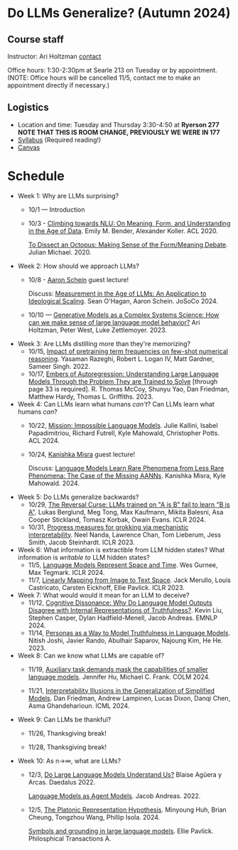Do LLMs Generalize? (Autumn 2024)
============================

## Course staff
Instructor: Ari Holtzman [contact](mailto:ariholtzman@uchicago.edu)

Office hours: 1:30-2:30pm at Searle 213 on Tuesday or by appointment. (NOTE: Office hours will be cancelled 11/5, contact me to make an appointment directly if necessary.)

## Logistics

* Location and time: Tuesday and Thursday 3:30-4:50 at **Ryerson 277 NOTE THAT THIS IS ROOM CHANGE, PREVIOUSLY WE WERE IN 177**
* [Syllabus](syllabus.md) (Required reading!)
* [Canvas](https://canvas.uchicago.edu/courses/59817)


Schedule
===========================

* Week 1:  Why are LLMs surprising?
	* 10/1 — Introduction
	* 10/3 - [Climbing towards NLU: On Meaning, Form, and Understanding in the Age of Data](https://aclanthology.org/2020.acl-main.463/). Emily M. Bender, Alexander Koller. ACL 2020.
	
		[To Dissect an Octopus: Making Sense of the Form/Meaning Debate](https://julianmichael.org/blog/2020/07/23/to-dissect-an-octopus.html). Julian Michael. 2020.
* Week 2: How should we approach LLMs?
	* 10/8 - [Aaron Schein](https://www.aaronschein.com/) guest lecture! 
	
		Discuss: [Measurement in the Age of LLMs: An Application to Ideological Scaling](https://arxiv.org/abs/2312.09203). Sean O'Hagan, Aaron Schein. JoSoCo 2024.
	* 10/10 — [Generative Models as a Complex Systems Science: How can we make sense of large language model behavior?](https://arxiv.org/abs/2308.00189) Ari Holtzman, Peter West, Luke Zettlemoyer. 2023.
* Week 3: Are LLMs distilling more than they're memorizing?
	* 10/15, [Impact of pretraining term frequencies on few-shot numerical reasoning](https://arxiv.org/abs/2202.07206). Yasaman Razeghi, Robert L. Logan IV, Matt Gardner, Sameer Singh. 2022.
	* 10/17, [Embers of Autoregression: Understanding Large Language Models Through the Problem They are Trained to Solve](https://arxiv.org/abs/2309.13638) [through page 33 is required]. R. Thomas McCoy, Shunyu Yao, Dan Friedman, Matthew Hardy, Thomas L. Griffiths. 2023.
* Week 4: Can LLMs learn what humans _can't_? Can LLMs learn what humans _can_?
	* 10/22, [Mission: Impossible Language Models](https://arxiv.org/abs/2401.06416). Julie Kallini, Isabel Papadimitriou, Richard Futrell, Kyle Mahowald, Christopher Potts. ACL 2024.
	* 10/24, [Kanishka Misra](https://kanishka.website/) guest lecture! 
	
		Discuss: [Language Models Learn Rare Phenomena from Less Rare Phenomena: The Case of the Missing AANNs](https://arxiv.org/abs/2403.19827). Kanishka Misra, Kyle Mahowald. 2024.
* Week 5: Do LLMs generalize backwards? 
	* 10/29, [The Reversal Curse: LLMs trained on "A is B" fail to learn "B is A"](https://arxiv.org/abs/2309.12288). Lukas Berglund, Meg Tong, Max Kaufmann, Mikita Balesni, Asa Cooper Stickland, Tomasz Korbak, Owain Evans. ICLR 2024.
	* 10/31, [Progress measures for grokking via mechanistic interpretability](https://arxiv.org/abs/2301.05217). Neel Nanda, Lawrence Chan, Tom Lieberum, Jess Smith, Jacob Steinhardt. ICLR 2023.
* Week 6: What information is extractible from LLM hidden states? What information is _writable to_ LLM hidden states? 
	* 11/5, [Language Models Represent Space and Time](https://arxiv.org/abs/2310.02207). Wes Gurnee, Max Tegmark. ICLR 2024.
	* 11/7, [Linearly Mapping from Image to Text Space](https://arxiv.org/abs/2209.15162). Jack Merullo, Louis Castricato, Carsten Eickhoff, Ellie Pavlick. ICLR 2023.
* Week 7: What would would it mean for an LLM to deceive?
	* 11/12, [Cognitive Dissonance: Why Do Language Model Outputs Disagree with Internal Representations of Truthfulness?](https://arxiv.org/abs/2312.03729). Kevin Liu, Stephen Casper, Dylan Hadfield-Menell, Jacob Andreas. EMNLP 2024.
	* 11/14, [Personas as a Way to Model Truthfulness in Language Models](https://arxiv.org/abs/2310.18168). Nitish Joshi, Javier Rando, Abulhair Saparov, Najoung Kim, He He. 2023.
* Week 8: Can we know what LLMs are capable of?
	* 11/19, [Auxiliary task demands mask the capabilities of smaller language models](https://arxiv.org/abs/2404.02418). Jennifer Hu, Michael C. Frank. COLM 2024.

	* 11/21, [Interpretability Illusions in the Generalization of Simplified Models](https://arxiv.org/abs/2312.03656). Dan Friedman, Andrew Lampinen, Lucas Dixon, Danqi Chen, Asma Ghandeharioun. ICML 2024.
* Week 9: Can LLMs be thankful?
    * 11/26, Thanksgiving break!

    * 11/28, Thanksgiving break!
* Week 10: As n->∞, what are LLMs?
	* 12/3, [Do Large Language Models Understand Us?](https://direct.mit.edu/daed/article/151/2/183/110604/Do-Large-Language-Models-Understand-Us) Blaise Agüera y Arcas. Daedalus 2022.
		
		[Language Models as Agent Models](https://arxiv.org/abs/2212.01681). Jacob Andreas. 2022.

	* 12/5, [The Platonic Representation Hypothesis](https://arxiv.org/abs/2405.07987). Minyoung Huh, Brian Cheung, Tongzhou Wang, Phillip Isola. 2024.

		[Symbols and grounding in large language models](https://royalsocietypublishing.org/doi/10.1098/rsta.2022.0041). Ellie Pavlick. Philosphical Transactions A.



